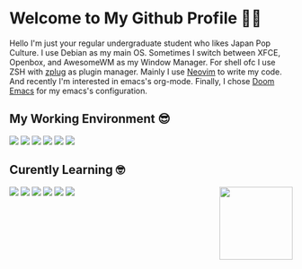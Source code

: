 # Welcome to My Github Profile 👋😁

Hello I'm just your regular undergraduate student who likes Japan Pop Culture. I use Debian as my main OS. Sometimes I switch between XFCE, Openbox, and AwesomeWM as my Window Manager. For shell ofc I use ZSH with [zplug](https://github.com/zplug/zplug) as plugin manager. Mainly I use [Neovim](https://neovim.io/) to write my code. And recently I'm interested in emacs's org-mode. Finally, I chose [Doom Emacs](https://github.com/hlissner/doom-emacs) for my emacs's configuration.

## My Working Environment 😎
![](https://img.shields.io/badge/-Debian-informational?style=for-the-badge&logo=debian&logoColor=white&color=A81D33)
![](https://img.shields.io/badge/-ZSH-informational?style=for-the-badge&logo=gnu-bash&logoColor=white&color=C97E84)
![](https://img.shields.io/badge/-Neovim-informational?style=for-the-badge&logo=neovim&logoColor=white&color=57A143)
![](https://img.shields.io/badge/-Emacs-informational?style=for-the-badge&logo=gnu-emacs&logoColor=white&color=7F5AB6)
![](https://img.shields.io/badge/-XFCE-informational?style=for-the-badge&logo=xfce&logoColor=white&color=2284F2)
![](https://img.shields.io/badge/-AwesomeWM-informational?style=for-the-badge&logo=awesomewm&logoColor=white&color=535D6C)

## Curently Learning 🤓

<img src="https://webusstatic.yo-star.com/ark_us_web/assets/159229525944611258/b05fc02b97949454e56c3b140790584e.png?x-oss-process=image/resize,w_200" align=right height=130em>

![](https://img.shields.io/badge/-Eleventy-informational?style=for-the-badge&logo=eleventy&logoColor=white&color=000000)
![](https://img.shields.io/badge/-Go-informational?style=for-the-badge&logo=go&logoColor=white&color=00ADD8)
![](https://img.shields.io/badge/-Gulp-informational?style=for-the-badge&logo=gulp&logoColor=white&color=CF4647)
![](https://img.shields.io/badge/-Lua-informational?style=for-the-badge&logo=lua&logoColor=white&color=2C2D72)
![](https://img.shields.io/badge/-PostCSS-informational?style=for-the-badge&logo=postcss&logoColor=white&color=DD3A0A)
![](https://img.shields.io/badge/-Tailwind-informational?style=for-the-badge&logo=tailwind-css&logoColor=white&color=38B2AC)
